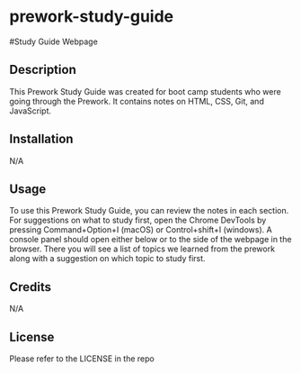 # prework-study-guide
#Study Guide Webpage
## Description
This Prework Study Guide was created for boot camp students who were going through the Prework. It contains notes on HTML, CSS, Git, and JavaScript.
## Installation
N/A
## Usage
To use this Prework Study Guide, you can review the notes in each section. For suggestions on what to study first, open the Chrome DevTools by pressing Command+Option+I (macOS) or Control+shift+I (windows). A console panel should open either below or to the side of the webpage in the browser. There you will see a list of topics we learned from the prework along with a suggestion on which topic to study first.
## Credits
N/A
## License
Please refer to the LICENSE in the repo